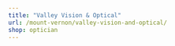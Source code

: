 ```yaml
---
title: "Valley Vision & Optical"
url: /mount-vernon/valley-vision-and-optical/
shop: optician
---
```

